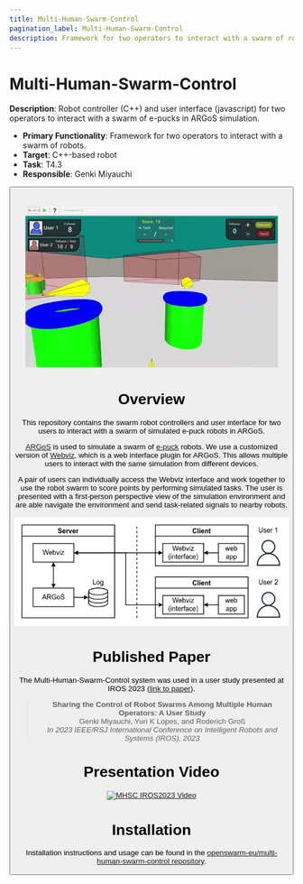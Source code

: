 ```yaml
---
title: Multi-Human-Swarm-Control
pagination_label: Multi-Human-Swarm-Control
description: Framework for two operators to interact with a swarm of robots.
---
```


# Multi-Human-Swarm-Control

**Description**: Robot controller (C++) and user interface (javascript) for two operators to interact with a swarm of e-pucks in ARGoS simulation.

* **Primary Functionality**: Framework for two operators to interact with a swarm of robots.
* **Target**: C++-based robot
* **Task**: T4.3
* **Responsible**: Genki Miyauchi

<Button label="🔗 openswarm-eu/multi-human-swarm-control repository" link="https://github.com/openswarm-eu/multi-human-swarm-control" block /><br />

![Webviz Interface](./img/interface.gif)

# Overview

This repository contains the swarm robot controllers and user interface for two users to interact with a swarm of simulated e-puck robots in ARGoS.

[ARGoS](https://www.argos-sim.info/) is used to simulate a swarm of [e-puck](https://e-puck.gctronic.com/) robots. We use a customized version of [Webviz](https://github.com/NESTLab/argos3-webviz), which is a web interface plugin for ARGoS. This allows multiple users to interact with the same simulation from different devices.

A pair of users can individually access the Webviz interface and work together to use the robot swarm to score points by performing simulated tasks. The user is presented with a first-person perspective view of the simulation environment and are able navigate the environment and send task-related signals to nearby robots.

![System Design](./img/system_design.jpg)

# Published Paper

The Multi-Human-Swarm-Control system was used in a user study presented at IROS 2023 ([link to paper](https://ieeexplore.ieee.org/document/10342457)).

>**Sharing the Control of Robot Swarms Among Multiple Human Operators: A User Study**\
>Genki Miyauchi, Yuri K Lopes, and Roderich Groß\
>*In 2023 IEEE/RSJ International Conference on Intelligent Robots and Systems (IROS), 2023*

# Presentation Video

[![MHSC IROS2023 Video](https://img.youtube.com/vi/DRYU4v8kkuo/0.jpg)](https://youtu.be/DRYU4v8kkuo)

# Installation

Installation instructions and usage can be found in the [openswarm-eu/multi-human-swarm-control repository](https://github.com/openswarm-eu/multi-human-swarm-control).